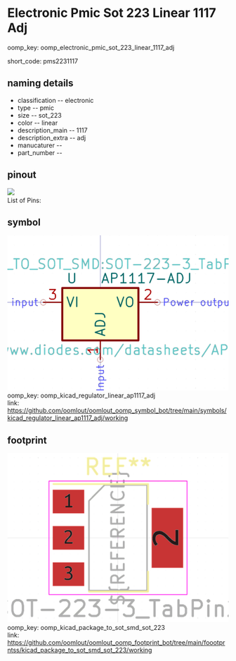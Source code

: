# Electronic Pmic Sot 223 Linear 1117 Adj
oomp_key: oomp_electronic_pmic_sot_223_linear_1117_adj  

short_code: pms2231117
## naming details
* classification -- electronic
* type -- pmic
* size -- sot_223
* color -- linear
* description_main -- 1117
* description_extra -- adj
* manucaturer -- 
* part_number -- 
## pinout
![](working_pinout_600.png)  
List of Pins:

## symbol

![](symbol/0/working/working_600.png)  
oomp_key: oomp_kicad_regulator_linear_ap1117_adj  
link: https://github.com/oomlout/oomlout_oomp_symbol_bot/tree/main/symbols/kicad_regulator_linear_ap1117_adj/working  


## footprint

![](footprint/0/working/working_600.png)  
oomp_key: oomp_kicad_package_to_sot_smd_sot_223  
link: https://github.com/oomlout/oomlout_oomp_footprint_bot/tree/main/foootprntss/kicad_package_to_sot_smd_sot_223/working  

